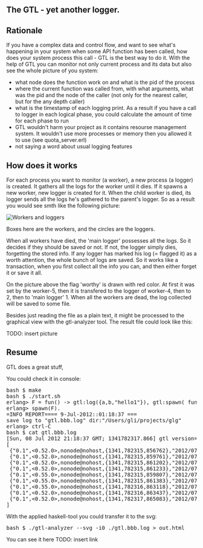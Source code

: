The GTL - yet another logger.
----------------------------

Rationale
---------
If you have a complex data and control flow, and want to see what's happening
in your system  when some API function has been called, how does your system 
process this call - GTL is the best way to do it. 
With the help of GTL you can monitor not only current process and its data
but also see the whole picture of you system:
- what node does the function work on and what is the pid of the process
- where the current function was called from, with what arguments,
  what was the pid and the node of the caller
    (not only for the nearest caller, but for the any depth caller)
- what is the timestamp of each logging print. As a result if you have a call
  to logger in each logical phase, you could calculate the amount of time 
  for each phase to run
- GTL wouldn't harm your project as it contains resourse management system.
  It wouldn't use more processes or memory then you allowed it to use 
    (see quota_server.erl)
- not saying a word about usual logging features


How does it works
-----------------

For each process you want to monitor (a worker), 
a new process (a logger) is created.  It gathers all the logs for the worker
until it dies. If it spawns a new worker, new logger is created for it.
When the child worker is died, its logger sends all the logs he's gathered
to the parent's logger. So as a result you would see smth like the following
picture:

![Workers and loggers](https://github.com/Spawnfest2012/glg/images/workers-and-loggers.png "Workers and loggers")

Boxes here are the workers, and the circles are the loggers.

When all workers have died, the 'main logger' possesses all the logs.
So it decides if they should be saved or not. If not, the logger simply dies, 
forgetting the stored info. If any logger has marked his log (= flagged it) as
a worth attention, the whole bunch of logs are saved.
So it works like a transaction, when you first collect all the info you can,
and then either forget it or save it all.

On the picture above the flag 'worthy' is drawn with red color. 
At first it was set by the worker-5, then it is 
transfered to the logger of worker-4, then to 2, then to 'main logger' 1. When 
all the workers are dead, the log collected will be saved to some file.

Besides just reading the file as a plain text, it might be processed to the 
graphical view with the gtl-analyzer tool. The result file could look like this:

TODO: insert picture

Resume
------

GTL does a great stuff, 


You could check it in console:
<pre>
bash $ make
bash $ ./start.sh
erlang> F = fun() -> gtl:log({a,b,"hello1"}), gtl:spawn( fun() -> gtl:log({a,c,"hello2"}) end), gtl:mark("bbb") end.
erlang> spawn(F).
=INFO REPORT==== 9-Jul-2012::01:18:37 ===
save log to "gtl.bbb.log" dir:"/Users/gli/projects/glg"
erlang> ctrl-C
bash $ cat gtl.bbb.log 
[Sun, 08 Jul 2012 21:18:37 GMT; 1341782317.866] gtl version=0.1
[
 {"0.1",<0.52.0>,nonode@nohost,{1341,782315,856762},"2012/07/09 01:18:35",{a,b,"hello1"}},
 {"0.1",<0.52.0>,nonode@nohost,{1341,782315,859761},"2012/07/09 01:18:35",{gtl,marked,"bbb"}},
 {"0.1",<0.52.0>,nonode@nohost,{1341,782315,861202},"2012/07/09 01:18:35",{gtl,handle_down_client,<0.50.0>}},
 {"0.1",<0.52.0>,nonode@nohost,{1341,782315,861233},"2012/07/09 01:18:35",{gtl,register_child,<0.55.0>}},
 {"0.1",<0.55.0>,nonode@nohost,{1341,782315,859807},"2012/07/09 01:18:35",{a,c,"hello2"}},
 {"0.1",<0.55.0>,nonode@nohost,{1341,782315,861383},"2012/07/09 01:18:35",{gtl,handle_down_client,<0.54.0>}},
 {"0.1",<0.55.0>,nonode@nohost,{1341,782316,863118},"2012/07/09 01:18:36",{gtl,handle_stop_clerk,<0.55.0>}},
 {"0.1",<0.52.0>,nonode@nohost,{1341,782316,863437},"2012/07/09 01:18:36",{gtl,handle_down_child,<0.55.0>}},
 {"0.1",<0.52.0>,nonode@nohost,{1341,782317,865083},"2012/07/09 01:18:37",{gtl,handle_stop_clerk,<0.52.0>}}
]
</pre>

With the applied haskell-tool you could transfer it to the svg:
<pre>
bash $ ./gtl-analyzer --svg -i0 ./gtl.bbb.log > out.html
</pre>
You can see it here
TODO: insert link
